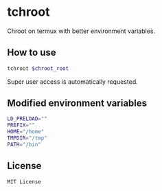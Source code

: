 # tchroot

Chroot on termux with better environment variables.

## How to use

```sh
tchroot $chroot_root
```

Super user access is automatically requested.

## Modified environment variables

```sh
LD_PRELOAD=""
PREFIX=""
HOME="/home"
TMPDIR="/tmp"
PATH="/bin"
```

## License 

```MIT License```

